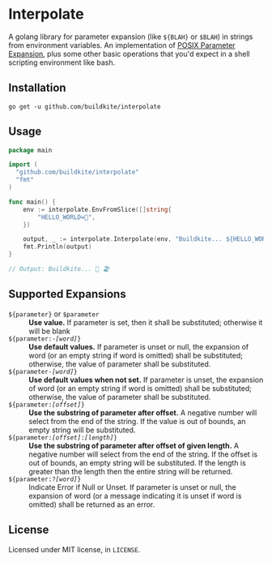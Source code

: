 Interpolate
===========

A golang library for parameter expansion (like `${BLAH}` or `$BLAH`) in strings from environment variables. An implementation of [POSIX Parameter Expansion](http://pubs.opengroup.org/onlinepubs/9699919799/utilities/V3_chap02.html#tag_18_06_02), plus some other basic operations that you'd expect in a shell scripting environment like bash.

## Installation

```
go get -u github.com/buildkite/interpolate
```

## Usage

```go
package main

import (
  "github.com/buildkite/interpolate"
  "fmt"
)

func main() {
	env := interpolate.EnvFromSlice([]string{
		"HELLO_WORLD=🦀",
	})

	output, _ := interpolate.Interpolate(env, "Buildkite... ${HELLO_WORLD} ${ANOTHER_VAR:-🏖}")
	fmt.Println(output)
}

// Output: Buildkite... 🦀 🏖

```

## Supported Expansions

<dl>
  <dt><code>${parameter}</code> or <code>$parameter</code></dt>
  <dd><strong>Use value.</strong> If parameter is set, then it shall be substituted; otherwise it will be blank</dd>

  <dt><code>${parameter:-<em>[word]</em>}</code></dt>
  <dd><strong>Use default values.</strong> If parameter is unset or null, the expansion of word (or an empty string if word is omitted) shall be substituted; otherwise, the value of parameter shall be substituted.</dd>

  <dt><code>${parameter-<em>[word]</em>}</code></dt>
  <dd><strong>Use default values when not set.</strong> If parameter is unset, the expansion of word (or an empty string if word is omitted) shall be substituted; otherwise, the value of parameter shall be substituted.</dd>

  <dt><code>${parameter:<em>[offset]</em>}</code></dt>
  <dd><strong>Use the substring of parameter after offset.</strong> A negative number will select from the end of the string. If the value is out of bounds, an empty string will be substituted.</dd>

  <dt><code>${parameter:<em>[offset]</em>:<em>[length]</em>}</code></dt>
  <dd><strong>Use the substring of parameter after offset of given length.</strong> A negative number will select from the end of the string. If the offset is out of bounds, an empty string will be substituted. If the length is greater than the length then the entire string will be returned.</dd>

  <dt><code>${parameter:?<em>[word]</em>}</code></dt>
  <dd>Indicate Error if Null or Unset. If parameter is unset or null, the expansion of word (or a message indicating it is unset if word is omitted) shall be returned as an error.</dd>
</dl>

## License

Licensed under MIT license, in `LICENSE`.
